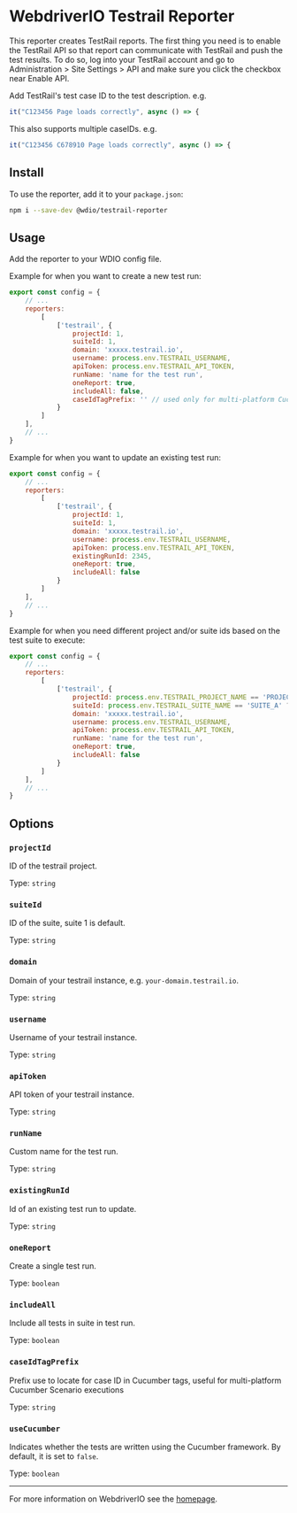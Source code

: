 
# WebdriverIO Testrail Reporter

This reporter creates TestRail reports. The first thing you need is to enable the TestRail API so that report can communicate with TestRail and push the test results. To do so, log into your TestRail account and go to Administration > Site Settings > API and make sure you click the checkbox near Enable API.

Add TestRail's test case ID to the test description. e.g.
```javascript
it("C123456 Page loads correctly", async () => {
```
This also supports multiple caseIDs. e.g.
```javascript
it("C123456 C678910 Page loads correctly", async () => {
```

## Install

To use the reporter, add it to your `package.json`:

```sh
npm i --save-dev @wdio/testrail-reporter
```

## Usage

Add the reporter to your WDIO config file.

Example for when you want to create a new test run:

```javascript
export const config = {
    // ...
    reporters:
        [
            ['testrail', {
                projectId: 1,
                suiteId: 1,
                domain: 'xxxxx.testrail.io',
                username: process.env.TESTRAIL_USERNAME,
                apiToken: process.env.TESTRAIL_API_TOKEN,
                runName: 'name for the test run',
                oneReport: true,
                includeAll: false,
                caseIdTagPrefix: '' // used only for multi-platform Cucumber Scenarios
            }
        ]
    ],
    // ...
}
```

Example for when you want to update an existing test run:

```javascript
export const config = {
    // ...
    reporters:
        [
            ['testrail', {
                projectId: 1,
                suiteId: 1,
                domain: 'xxxxx.testrail.io',
                username: process.env.TESTRAIL_USERNAME,
                apiToken: process.env.TESTRAIL_API_TOKEN,
                existingRunId: 2345,
                oneReport: true,
                includeAll: false
            }
        ]
    ],
    // ...
}
```

Example for when you need different project and/or suite ids based on the test suite to execute:

```javascript
export const config = {
    // ...
    reporters:
        [
            ['testrail', {
                projectId: process.env.TESTRAIL_PROJECT_NAME == 'PROJECT_A' ? 1 : 2,
                suiteId: process.env.TESTRAIL_SUITE_NAME == 'SUITE_A' ? 10 : 20,
                domain: 'xxxxx.testrail.io',
                username: process.env.TESTRAIL_USERNAME,
                apiToken: process.env.TESTRAIL_API_TOKEN,
                runName: 'name for the test run',
                oneReport: true,
                includeAll: false
            }
        ]
    ],
    // ...
}
```


## Options

### `projectId`

ID of the testrail project.

Type: `string`

### `suiteId`

ID of the suite, suite 1 is default.

Type: `string`

### `domain`

Domain of your testrail instance, e.g. `your-domain.testrail.io`.

Type: `string`

### `username`

Username of your testrail instance.

Type: `string`

### `apiToken`

API token of your testrail instance.

Type: `string`

### `runName`

Custom name for the test run.

Type: `string`

### `existingRunId`

Id of an existing test run to update.

Type: `string`

### `oneReport`

Create a single test run.

Type: `boolean`

### `includeAll`

Include all tests in suite in test run.

Type: `boolean`

### `caseIdTagPrefix`

Prefix use to locate for case ID in Cucumber tags, useful for multi-platform Cucumber Scenario executions

Type: `string`

### `useCucumber`

Indicates whether the tests are written using the Cucumber framework. By default, it is set to `false`.

Type: `boolean`

---

For more information on WebdriverIO see the [homepage](https://webdriver.io).
